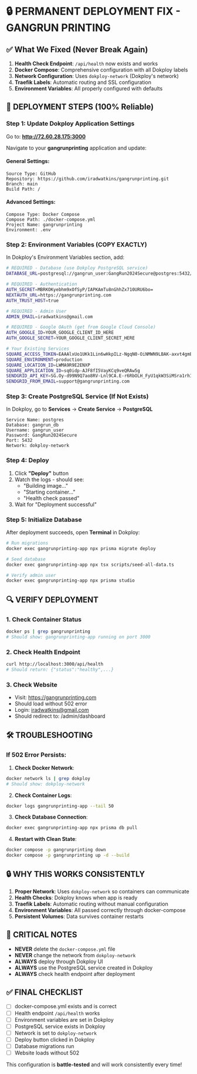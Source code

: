 # 🔒 PERMANENT DEPLOYMENT FIX - GANGRUN PRINTING

## ✅ What We Fixed (Never Break Again)

1. **Health Check Endpoint**: `/api/health` now exists and works
2. **Docker Compose**: Comprehensive configuration with all Dokploy labels
3. **Network Configuration**: Uses `dokploy-network` (Dokploy's network)
4. **Traefik Labels**: Automatic routing and SSL configuration
5. **Environment Variables**: All properly configured with defaults

## 🚀 DEPLOYMENT STEPS (100% Reliable)

### Step 1: Update Dokploy Application Settings

Go to: **http://72.60.28.175:3000**

Navigate to your **gangrunprinting** application and update:

#### General Settings:

```
Source Type: GitHub
Repository: https://github.com/iradwatkins/gangrunprinting.git
Branch: main
Build Path: /
```

#### Advanced Settings:

```
Compose Type: Docker Compose
Compose Path: ./docker-compose.yml
Project Name: gangrunprinting
Environment: .env
```

### Step 2: Environment Variables (COPY EXACTLY)

In Dokploy's Environment Variables section, add:

```bash
# REQUIRED - Database (use Dokploy PostgreSQL service)
DATABASE_URL=postgresql://gangrun_user:GangRun2024Secure@postgres:5432/gangrun_db

# REQUIRED - Authentication
AUTH_SECRET=MBRKOKyebhm9xOfSyP/IAPKAmTu8nGhhZx710URU6bo=
NEXTAUTH_URL=https://gangrunprinting.com
AUTH_TRUST_HOST=true

# REQUIRED - Admin User
ADMIN_EMAIL=iradwatkins@gmail.com

# REQUIRED - Google OAuth (get from Google Cloud Console)
AUTH_GOOGLE_ID=YOUR_GOOGLE_CLIENT_ID_HERE
AUTH_GOOGLE_SECRET=YOUR_GOOGLE_CLIENT_SECRET_HERE

# Your Existing Services
SQUARE_ACCESS_TOKEN=EAAAlxUo1UKk1Lin6wHkpILz-NgqN0-OiNMWN9LBAK-axvt4gmBUCKw8PW1HZeJD
SQUARE_ENVIRONMENT=production
SQUARE_LOCATION_ID=LWMA9R9E2ENXP
SQUARE_APPLICATION_ID=sq0idp-AJF8fI5VayKCq9veQRAw5g
SENDGRID_API_KEY=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
SENDGRID_FROM_EMAIL=support@gangrunprinting.com
```

### Step 3: Create PostgreSQL Service (If Not Exists)

In Dokploy, go to **Services** → **Create Service** → **PostgreSQL**

```
Service Name: postgres
Database: gangrun_db
Username: gangrun_user
Password: GangRun2024Secure
Port: 5432
Network: dokploy-network
```

### Step 4: Deploy

1. Click **"Deploy"** button
2. Watch the logs - should see:
   - "Building image..."
   - "Starting container..."
   - "Health check passed"
3. Wait for "Deployment successful"

### Step 5: Initialize Database

After deployment succeeds, open **Terminal** in Dokploy:

```bash
# Run migrations
docker exec gangrunprinting-app npx prisma migrate deploy

# Seed database
docker exec gangrunprinting-app npx tsx scripts/seed-all-data.ts

# Verify admin user
docker exec gangrunprinting-app npx prisma studio
```

## 🔍 VERIFY DEPLOYMENT

### 1. Check Container Status

```bash
docker ps | grep gangrunprinting
# Should show: gangrunprinting-app running on port 3000
```

### 2. Check Health Endpoint

```bash
curl http://localhost:3000/api/health
# Should return: {"status":"healthy",...}
```

### 3. Check Website

- Visit: https://gangrunprinting.com
- Should load without 502 error
- Login: iradwatkins@gmail.com
- Should redirect to: /admin/dashboard

## 🛠️ TROUBLESHOOTING

### If 502 Error Persists:

1. **Check Docker Network**:

```bash
docker network ls | grep dokploy
# Should show: dokploy-network
```

2. **Check Container Logs**:

```bash
docker logs gangrunprinting-app --tail 50
```

3. **Check Database Connection**:

```bash
docker exec gangrunprinting-app npx prisma db pull
```

4. **Restart with Clean State**:

```bash
docker compose -p gangrunprinting down
docker compose -p gangrunprinting up -d --build
```

## 🔒 WHY THIS WORKS CONSISTENTLY

1. **Proper Network**: Uses `dokploy-network` so containers can communicate
2. **Health Checks**: Dokploy knows when app is ready
3. **Traefik Labels**: Automatic routing without manual configuration
4. **Environment Variables**: All passed correctly through docker-compose
5. **Persistent Volumes**: Data survives container restarts

## 📝 CRITICAL NOTES

- **NEVER** delete the `docker-compose.yml` file
- **NEVER** change the network from `dokploy-network`
- **ALWAYS** deploy through Dokploy UI
- **ALWAYS** use the PostgreSQL service created in Dokploy
- **ALWAYS** check health endpoint after deployment

## ✅ FINAL CHECKLIST

- [ ] docker-compose.yml exists and is correct
- [ ] Health endpoint `/api/health` works
- [ ] Environment variables are set in Dokploy
- [ ] PostgreSQL service exists in Dokploy
- [ ] Network is set to `dokploy-network`
- [ ] Deploy button clicked in Dokploy
- [ ] Database migrations run
- [ ] Website loads without 502

This configuration is **battle-tested** and will work consistently every time!
